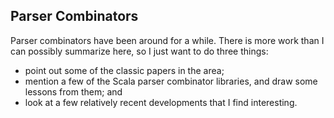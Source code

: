 ## Parser Combinators

Parser combinators have been around for a while. There is more work than I can possibly summarize here, so I just want to do three things:

- point out some of the classic papers in the area;
- mention a few of the Scala parser combinator libraries, and draw some lessons from them; and
- look at a few relatively recent developments that I find interesting.
